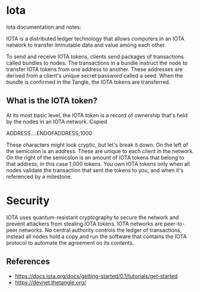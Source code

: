 # Iota
Iota documentation and notes:

IOTA is a distributed ledger technology that allows computers in an IOTA network to transfer immutable data and value among each other.

To send and receive IOTA tokens, clients send packages of transactions called bundles to nodes. The transactions in a bundle instruct the node to transfer IOTA tokens from one address to another. These addresses are derived from a client's unique secret password called a seed.
When the bundle is confirmed in the Tangle, the IOTA tokens are transferred.

## What is the IOTA token?
At its most basic level, the IOTA token is a record of ownership that's held by the nodes in an IOTA network.
Copied

ADDRESS....ENDOFADDRESS;1000

These characters might look cryptic, but let's break it down. On the left of the semicolon is an address. These are unique to each client in the network. On the right of the semicolon is an amount of IOTA tokens that belong to that address, in this case 1,000 tokens.
You own IOTA tokens only when all nodes validate the transaction that sent the tokens to you, and when it's referenced by a milestone.

# Security
IOTA uses quantum-resistant cryptography to secure the network and prevent attackers from stealing IOTA tokens.
IOTA networks are peer-to-peer networks. No central authority controls the ledger of transactions, instead all nodes hold a copy and run the software that contains the IOTA protocol to automate the agreement on its contents.

## References 
* https://docs.iota.org/docs/getting-started/0.1/tutorials/get-started
* https://devnet.thetangle.org/



